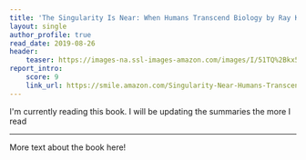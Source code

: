 ```yaml
---
title: 'The Singularity Is Near: When Humans Transcend Biology by Ray Kurzweil'
layout: single
author_profile: true
read_date: 2019-08-26
header:
    teaser: https://images-na.ssl-images-amazon.com/images/I/51TQ%2Bkx5hKL._SX331_BO1,204,203,200_.jpg
report_intro:
    score: 9
    link_url: https://smile.amazon.com/Singularity-Near-Humans-Transcend-Biology/dp/0143037889
---
```


I'm currently reading this book. I will be updating the summaries the more I read

<div style="clear: both;"></div>

<!--more-->

---

More text about the book here!
